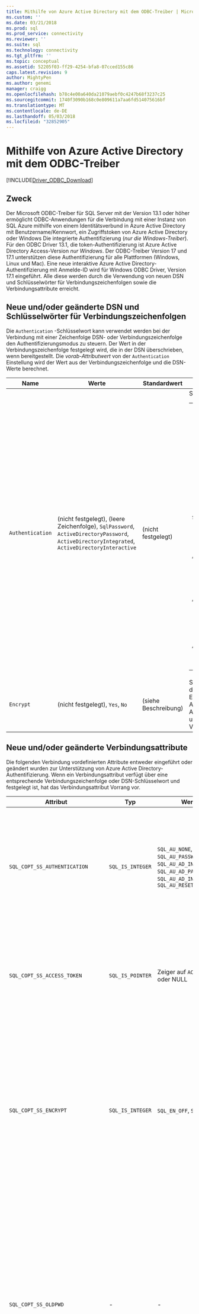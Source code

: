 ```yaml
---
title: Mithilfe von Azure Active Directory mit dem ODBC-Treiber | Microsoft Docs für SQLServer
ms.custom: ''
ms.date: 03/21/2018
ms.prod: sql
ms.prod_service: connectivity
ms.reviewer: ''
ms.suite: sql
ms.technology: connectivity
ms.tgt_pltfrm: ''
ms.topic: conceptual
ms.assetid: 52205f03-ff29-4254-bfa8-07cced155c86
caps.latest.revision: 9
author: MightyPen
ms.author: genemi
manager: craigg
ms.openlocfilehash: b78c4e00a640da21079aebf0c4247b68f3237c25
ms.sourcegitcommit: 1740f3090b168c0e809611a7aa6fd514075616bf
ms.translationtype: MT
ms.contentlocale: de-DE
ms.lasthandoff: 05/03/2018
ms.locfileid: "32852905"
---
```

# <a name="using-azure-active-directory-with-the-odbc-driver"></a>Mithilfe von Azure Active Directory mit dem ODBC-Treiber
[!INCLUDE[Driver_ODBC_Download](../../includes/driver_odbc_download.md)]

## <a name="purpose"></a>Zweck

Der Microsoft ODBC-Treiber für SQL Server mit der Version 13.1 oder höher ermöglicht ODBC-Anwendungen für die Verbindung mit einer Instanz von SQL Azure mithilfe von einem Identitätsverbund in Azure Active Directory mit Benutzername/Kennwort, ein Zugriffstoken von Azure Active Directory oder Windows Die integrierte Authentifizierung (_nur die Windows-Treiber_). Für den ODBC Driver 13.1, die token-Authentifizierung ist Azure Active Directory Access-Version _nur Windows_. Der ODBC-Treiber Version 17 und 17.1 unterstützen diese Authentifizierung für alle Plattformen (Windows, Linux und Mac). Eine neue interaktive Azure Active Directory-Authentifizierung mit Anmelde-ID wird für Windows ODBC Driver, Version 17.1 eingeführt. Alle diese werden durch die Verwendung von neuen DSN und Schlüsselwörter für Verbindungszeichenfolgen sowie die Verbindungsattribute erreicht.

## <a name="new-andor-modified-dsn-and-connection-string-keywords"></a>Neue und/oder geänderte DSN und Schlüsselwörter für Verbindungszeichenfolgen

Die `Authentication` -Schlüsselwort kann verwendet werden bei der Verbindung mit einer Zeichenfolge DSN- oder Verbindungszeichenfolge den Authentifizierungsmodus zu steuern. Der Wert in der Verbindungszeichenfolge festgelegt wird, die in der DSN überschrieben, wenn bereitgestellt. Die _vorab-Attributwert_ von der `Authentication` Einstellung wird der Wert aus der Verbindungszeichenfolge und die DSN-Werte berechnet.

|Name|Werte|Standardwert|Description|
|-|-|-|-|
|`Authentication`|(nicht festgelegt), (leere Zeichenfolge), `SqlPassword`, `ActiveDirectoryPassword`, `ActiveDirectoryIntegrated`, `ActiveDirectoryInteractive`|(nicht festgelegt)|Steuert den Authentifizierungsmodus an.<table><tr><th>Wert<th>Description<tr><td>(nicht festgelegt)<td>Authentifizierungsmodus bestimmt durch andere Schlüsselwörter (vorhandenen älteren Verbindungsoptionen.)<tr><td>(leere Zeichenfolge)<td>(Verbindungszeichenfolge nur.) Außer Kraft setzen und Festlegung einer `Authentication` festgelegten in DSN angegebene Wert.<tr><td>`SqlPassword`<td>Direkt mit einer SQL Server-Instanz, die mit einem Benutzernamen und Kennwort zu authentifizieren.<tr><td>`ActiveDirectoryPassword`<td>Mit einer Azure Active Directory-Identität mit einem Benutzernamen und Kennwort zu authentifizieren.<tr><td>`ActiveDirectoryIntegrated`<td>_Nur Windows-Treiber_. Mit einer Azure Active Directory-Identität, die mithilfe der integrierten Authentifizierung authentifizieren.<tr><td>`ActiveDirectoryInteractive`<td>_Nur Windows-Treiber_. Mit einer Azure Active Directory-Identität, die mithilfe der interaktiven-Authentifizierung zu authentifizieren.</table>|
|`Encrypt`|(nicht festgelegt), `Yes`, `No`|(siehe Beschreibung)|Steuert die Verschlüsselung für eine Verbindung. Wenn das erforderliche Attribut den Wert der `Authentication` Einstellung ist nicht _keine_, der Standardwert ist `Yes`. Andernfalls der Standardwert ist `No`. Der erforderliche Attributwert der Verschlüsselung ist `Yes` , wenn der Wert, um festgelegt ist `Yes` in entweder die DSN-oder Verbindungszeichenfolge.|

## <a name="new-andor-modified-connection-attributes"></a>Neue und/oder geänderte Verbindungsattribute

Die folgenden Verbindung vordefinierten Attribute entweder eingeführt oder geändert wurden zur Unterstützung von Azure Active Directory-Authentifizierung. Wenn ein Verbindungsattribut verfügt über eine entsprechende Verbindungszeichenfolge oder DSN-Schlüsselwort und festgelegt ist, hat das Verbindungsattribut Vorrang vor.

|Attribut|Typ|Werte|Standardwert|Description|
|-|-|-|-|-|
|`SQL_COPT_SS_AUTHENTICATION`|`SQL_IS_INTEGER`|`SQL_AU_NONE`, `SQL_AU_PASSWORD`, `SQL_AU_AD_INTEGRATED`, `SQL_AU_AD_PASSWORD`, `SQL_AU_AD_INTERACTIVE`, `SQL_AU_RESET`|(nicht festgelegt)|Finden Sie in der Beschreibung der `Authentication` Schlüsselwort oben. `SQL_AU_NONE` wird bereitgestellt, um einen Satz explizit überschreiben `Authentication` Wert in der Zeichenfolge DSN und/oder Verbindung während `SQL_AU_RESET` das Attribut, wenn er festgelegt wurde, ermöglicht die DSN- oder Verbindungszeichenfolge Zeichenfolgenwert Vorrang, hebt die Festlegung.|
|`SQL_COPT_SS_ACCESS_TOKEN`|`SQL_IS_POINTER`|Zeiger auf `ACCESSTOKEN` oder NULL|NULL|Wenn nicht Null ist, gibt der Azure AD-Zugriffstokens verwenden. Es ist ein Fehler auf, geben Sie ein Zugriffstoken sowie `UID`, `PWD`, `Trusted_Connection`, oder `Authentication` Verbindungszeichenfolgen-Schlüsselwörter oder deren entsprechende Attribute. <br> **Hinweis:** ODBC-Treiber Version 13.1 unterstützt dies nur auf _Windows_.|
|`SQL_COPT_SS_ENCRYPT`|`SQL_IS_INTEGER`|`SQL_EN_OFF`, `SQL_EN_ON`|(siehe Beschreibung)|Steuert die Verschlüsselung für eine Verbindung. `SQL_EN_OFF` und `SQL_EN_ON` deaktivieren und Aktivieren der Verschlüsselung, bzw. Wenn das erforderliche Attribut den Wert der `Authentication` Einstellung ist nicht _keine_ oder `SQL_COPT_SS_ACCESS_TOKEN` festgelegt ist, und `Encrypt` wurde nicht angegeben entweder die DSN- oder Verbindungszeichenfolge-Zeichenfolge, die Standardeinstellung ist `SQL_EN_ON`. Andernfalls der Standardwert ist `SQL_EN_OFF`. Der tatsächliche Wert der dieses Attribut steuert [ob Verschlüsselung für die Verbindung verwendet wird.](https://docs.microsoft.com/en-us/sql/relational-databases/native-client/features/using-encryption-without-validation)|
|`SQL_COPT_SS_OLDPWD`|\-|\-|\-|Mit Azure Active Directory, unterstützt nicht, da kennwortänderungen AAD Prinzipalen über eine ODBC-Verbindung nicht erreicht werden können. <br><br>Ablauf des Kennworts für die SQL Server-Authentifizierung wurde in SQL Server 2005 eingeführt. Die `SQL_COPT_SS_OLDPWD` -Attribut wurde hinzugefügt, damit der Client sowohl das alte als auch das neue Kennwort für die Verbindung angeben kann. Wenn diese Eigenschaft festgelegt ist, verwendet der Anbieter für die erste Verbindung oder für nachfolgende Verbindungen keinen Verbindungspool, da die Verbindungszeichenfolge das "alte Kennwort" enthält, das inzwischen geändert wurde.|
|`SQL_COPT_SS_INTEGRATED_SECURITY`|`SQL_IS_INTEGER`|`SQL_IS_OFF`,`SQL_IS_ON`|`SQL_IS_OFF`|_Als veraltet markiert_; verwenden Sie `SQL_COPT_SS_AUTHENTICATION` festgelegt `SQL_AU_AD_INTEGRATED` stattdessen. <br><br>Erzwingt, der Windows-Authentifizierung (Kerberos auf Linux- und MacOS) für Access-Überprüfung auf dem Server-Anmeldung verwenden. Wenn Windows-Authentifizierung verwendet wird, ignoriert der Treiber als Teil der bereitgestellten Werte für Benutzer-ID und Kennwort `SQLConnect`, `SQLDriverConnect`, oder `SQLBrowseConnect` verarbeiten.|

## <a name="ui-additions-for-azure-active-directory-windows-driver-only"></a>UI-Ergänzungen für Azure Active Directory (nur Windows-Treiber)

Das DSN-Setup und die Verbindung Benutzeroberflächen des Treibers wurden mit den zusätzlichen Optionen erforderlich für die Verwendung der Authentifizierung mit Azure AD erweitert.

### <a name="creating-and-editing-dsns-in-the-ui"></a>Erstellen und Bearbeiten von DSNs in der Benutzeroberfläche

Es ist möglich, verwenden Sie den neuen Azure AD-Authentifizierungsoptionen beim Erstellen oder Bearbeiten einer vorhandenen DSN mithilfe der Treiber-Setup-Benutzeroberfläche:

`Authentication=ActiveDirectoryIntegrated` für die Azure Active Directory-integrierte Authentifizierung mit SQL Azure

![CreateNewDSN_ADIntegrated.png](windows/CreateNewDSN_ADIntegrated.png)

`Authentication=ActiveDirectoryPassword` für Azure Active Directory-Benutzername/Kennwort-Authentifizierung in SQL Azure

![CreateNewDSN_ADPassword.png](windows/CreateNewDSN_ADPassword.png)

`Authentication=ActiveDirectoryInteractive` für die interaktive Azure Active Directory-Authentifizierung in SQL Azure

![CreateNewDSN_ADInteractive.png](windows/CreateNewDSN_ADInteractive.png)

`Authentication=SqlPassword` für die Benutzername/Kennwort-Authentifizierung bei SQL Server (Azure oder anderweitig)

![CreateNewDSN_SQLServer.png](windows/CreateNewDSN_SQLServer.png)

`Trusted_Connection=Yes` für Windows integrierte legacy SSPI-Authentifizierung

![CreateNewDSN_winSSPI.png](windows/CreateNewDSN_winSSPI.png)

Die fünf Optionen entsprechen `Trusted_Connection=Yes` (vorhandenen älteren Windows integrierte Authentifizierung nur über SSPI) und `Authentication=` `ActiveDirectoryIntegrated`, `SqlPassword`, `ActiveDirectoryPassword`, und `ActiveDirectoryInteractive`bzw.

### <a name="sqldriverconnect-prompt-windows-driver-only"></a>SQLDriverConnect-Eingabeaufforderung (nur Windows-Treiber)

Das Dialogfeld "Prompt" von SQLDriverConnect angezeigt wird, wenn diese Informationen erforderlich, um die Verbindung anfordert enthält drei neue Optionen für die Azure AD-Authentifizierung:

![ServerLogin.png](windows/ServerLogin.png)

Diese Optionen entsprechen den gleichen fünf in der DSN-Setup-Benutzeroberfläche, die oben genannten verfügbar.

### <a name="example-connection-strings"></a>Exemplarische Verbindungszeichenfolgen
1. SQL Server-Authentifizierung – legacy-Syntax. Serverzertifikat wird nicht überprüft, und Verschlüsselung verwendet wird, nur dann, wenn der Server sie durchsetzt. Der Benutzername/Kennwort wird in der Verbindungszeichenfolge übergeben.
`server=Server;database=Database;UID=UserName;PWD=Password;`
2. SQL-Authentifizierung – neue Syntax. Fordert der Client-Verschlüsselung (der Standardwert `Encrypt` ist `true`) und das Serverzertifikat überprüft wurden, unabhängig von der verschlüsselungseinstellung (es sei denn, `TrustServerCertificate` festgelegt ist, um `true`). Der Benutzername/Kennwort wird in der Verbindungszeichenfolge übergeben.
 `server=Server;database=Database;UID=UserName;PWD=Password;Authentication=SqlPassword;`
3. Integrierte Windows-Authentifizierung (Kerberos auf Linux- und MacOS) mithilfe der SSPI (auf SQL Server- oder SQL IaaS) – aktuelle-Syntax. Serverzertifikat wird nicht überprüft, es sei denn, die Verschlüsselung verwendet wird. 
`server=Server;database=Database;Trusted_Connection=yes;`
4. (_Nur die Windows-Treiber_.) Integrierte Windows-Authentifizierung unter Verwendung von SSPI (wenn die Zieldatenbank in SQL Server oder SQL IaaS ist) – neue Syntax. Fordert der Client-Verschlüsselung (der Standardwert `Encrypt` ist `true`) und das Serverzertifikat überprüft wurden, unabhängig von der verschlüsselungseinstellung (es sei denn, `TrustServerCertificate` festgelegt ist, um `true`). 
`server=Server;database=Database;Authentication=ActiveDirectoryIntegrated;`
5. AAD Benutzername/Kennwort-Authentifizierung (wenn die Zieldatenbank in Azure SQL-Datenbank ist). Serverzertifikat überprüft Ruft ab, unabhängig von der verschlüsselungseinstellung (es sei denn, `TrustServerCertificate` festgelegt ist, um `true`). Der Benutzername/Kennwort wird in der Verbindungszeichenfolge übergeben. 
`server=Server;database=Database;UID=UserName;PWD=Password;Authentication=ActiveDirectoryPassword;`
6. (_Nur die Windows-Treiber_.) Integrierte Windows-Authentifizierung mit ADAL, der auch die Windows-Kontoanmeldeinformationen für ein AAD-seitig Zugriffstoken einlösen, vorausgesetzt, dass die Zieldatenbank in Azure SQL-Datenbank befindet. Serverzertifikat überprüft Ruft ab, unabhängig von der verschlüsselungseinstellung (es sei denn, `TrustServerCertificate` festgelegt ist, um `true`). 
`server=Server;database=Database;Authentication=ActiveDirectoryIntegrated;`
7. (_Nur die Windows-Treiber_.) Interaktive AAD-Authentifizierung verwendet Azure Multi-Factor Authentication-Technologie, um die Verbindung eingerichtet. In diesem Modus wird durch die Bereitstellung der Anmelde-ID einer Windows Azure-Authentifizierungsdialog ausgelöst, und ermöglicht es dem Benutzer zur Eingabe des Kennworts, um die Verbindung herzustellen. Der Benutzername ist in der Verbindungszeichenfolge übergeben.
`server=Server;database=Database;UID=UserName;Authentication=ActiveDirectoryInteractive;`

![WindowsAzureAuth.png](windows/WindowsAzureAuth.png)

> [!NOTE] 
>- Wenn Sie die neuen Active Directory-Optionen mit der Windows-ODBC-Treiber verwenden, stellen Sie sicher, dass die [Active Directory-Authentifizierungsbibliothek für SQL Server](http://go.microsoft.com/fwlink/?LinkID=513072) installiert wurde. Die Treiber für Linux und MacOS erfordern keine zusätzlichen Abhängigkeiten für die Authentifizierung bei Azure Active Directory.
>- Um eine Verbindung herzustellen, verwenden einen SQL Server-Benutzernamen und ein Kennwort, können jetzt verwenden Sie die neue `SqlPassword` Option, die speziell für SQL Azure empfohlen wird, da diese Option sicherer Standardwerte für die Verbindung ermöglicht.
>- Beim Verbinden mit einer Azure Active Directory-Benutzernamen und Kennwort angeben `Authentication=ActiveDirectoryPassword` in der Verbindungszeichenfolge und die `UID` und `PWD` Schlüsselwörter, mit dem Benutzernamen und Kennwort bzw.
>- Um die integrierte Windows-Authentifizierung oder Active Directory-integrierte (nur Windows-Treiber) Authentifizierung zu verbinden, geben Sie `Authentication=ActiveDirectoryIntegrated` in der Verbindungszeichenfolge angegeben. Der Treiber wird den richtige Authentifizierungsmodus automatisch auszuwählen. `UID` und `PWD` darf nicht angegeben werden.
>- Die Verbindung mithilfe der Active Directory-interaktive (nur Windows-Treiber) Authentifizierung `UID` muss angegeben werden.

## <a name="authenticating-with-an-access-token"></a>Bei Authentifizierung über ein Zugriffstoken

Die `SQL_COPT_SS_ACCESS_TOKEN` vorverbindungsattribut ermöglicht die Verwendung eines Zugriffstokens aus Azure Active Directory für die Authentifizierung anstelle von Benutzername und Kennwort abgerufen und die Aushandlung und Abrufen eines Zugriffstokens durch den Treiber auch umgangen. Um ein Zugriffstoken zu verwenden, legen die `SQL_COPT_SS_ACCESS_TOKEN` -Verbindungsattribut auf einen Zeiger auf eine `ACCESSTOKEN` Struktur:

~~~
typedef struct AccessToken
{
    DWORD dataSize;
    BYTE data[];
} ACCESSTOKEN;
~~~

Die `ACCESSTOKEN` ist eine variabler Länge, die Struktur besteht ein 4-Byte- _Länge_ gefolgt von _Länge_ Bytes von nicht transparenten Daten, die das Zugriffstoken zu bilden. Aufgrund von wie SQL Server Zugriffstoken behandelt, eine über abgerufen ein [OAuth 2.0](https://docs.microsoft.com/en-us/azure/active-directory/develop/active-directory-authentication-scenarios) JSON-Antwort muss erweitert werden, sodass jedes Byte 0 padding Byte, ähnlich wie eine UCS-2-Zeichenfolge, enthält nur ASCII-Zeichen folgt, wird; allerdings das Token ist ein nicht transparenter Wert und die Länge angegeben wird, in Bytes, dürfen keine null-Terminator enthalten. Aufgrund ihrer erheblichen Einschränkungen für Länge und Format dieser Methode der Authentifizierung ist nur verfügbar, programmgesteuert über die `SQL_COPT_SS_ACCESS_TOKEN` Coonnection-Attribut; es gibt keine entsprechenden DSN oder Verbindungszeichenfolgen-Schlüsselwort. Die Verbindungszeichenfolge darf keinen `UID`, `PWD`, `Authentication`, oder `Trusted_Connection` Schlüsselwörter.

> [!NOTE]
> Der ODBC-Treiber Version 13.1 unterstützt nur diese Authentifizierung auf _Windows_.

## <a name="azure-active-directory-authentication-sample-code"></a>Beispielcode für Azure Active Directory-Authentifizierung

Das folgende Beispiel zeigt den Code für die Verbindung mit SQL Server mithilfe von Azure Active Directory mit Verbindungsschlüsselwörter. Beachten Sie, dass keine Notwendigkeit besteht, den Code der Anwendung zu ändern; die Verbindungszeichenfolge oder DSN, sofern einer verwendet wird, ist die einzige Änderung, die für die Authentifizierung mit AAD erforderlich:
~~~
    ...
    SQLCHAR connString[] = "Driver={ODBC Driver 13 for SQL Server};Server={server};UID=myuser;PWD=myPass;Authentication=ActiveDirectoryPassword"
    ...
    SQLDriverConnect(hDbc, NULL, connString, SQL_NTS, NULL, 0, NULL, SQL_DRIVER_NOPROMPT);  
    ...
~~~
Das folgende Beispiel zeigt den Code für die Verbindung mit SQL Server mithilfe von Azure Active Directory mit Access token-Authentifizierung. In diesem Fall ist es erforderlich ist, ändern Anwendungscode, um das Zugriffstoken zu verarbeiten, und legen Sie das zugeordnete Verbindungsattribut.
~~~
    SQLCHAR connString[] = "Driver={ODBC Driver 13 for SQL Server};Server={server}"
    SQLCHAR accessToken[] = "eyJ0eXAiOi..."; // In the format extracted from an OAuth JSON response
    ...
    DWORD dataSize = 2 * strlen(accessToken);
    ACCESSTOKEN *pAccToken = malloc(sizeof(ACCESSTOKEN) + dataSize);
    pAccToken->dataSize = dataSize;
    // Expand access token with padding bytes
    for(int i = 0, j = 0; i < dataSize; i += 2, j++) {
        pAccToken->data[i] = accessToken[j];
        pAccToken->data[i+1] = 0;
    }
    ...
    SQLSetConnectAttr(hDbc, SQL_COPT_SS_ACCESS_TOKEN, (SQLPOINTER)pAccToken, SQL_IS_POINTER);
    SQLDriverConnect(hDbc, NULL, connString, SQL_NTS, NULL, 0, NULL, SQL_DRIVER_NOPROMPT);      
    ...
    free(pAccToken);
~~~
Im folgenden ist eine Beispiel-Verbindungszeichenfolge für die Verwendung mit Azure Active Directory interaktive-Authentifizierung. Beachten Sie, dass keine PWD-Feld enthalten sind, wie das Kennwort mithilfe der Windows Azure-Authentifizierung Bildschirm eingegeben werden müssten.
~~~
SQLCHAR connString[] = "Driver={ODBC Driver 17 for SQL Server};Server={server};UID=myuser;Authentication=ActiveDirectoryInteractive"
~~~

## <a name="see-also"></a>Siehe auch
[Token-basierte Authentifizierung-Unterstützung für Azure SQL-Datenbank mithilfe von Azure AD-Authentifizierung](https://blogs.msdn.microsoft.com/sqlsecurity/2016/02/09/token-based-authentication-support-for-azure-sql-db-using-azure-ad-auth)

